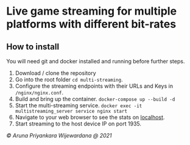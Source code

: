 # Live game streaming for multiple platforms with different bit-rates

## How to install

You will need git and docker installed and running before further steps.

1. Download / clone the repository
2. Go into the root folder `cd multi-streaming`.
3. Configure the streaming endpoints with their URLs and Keys in `/nginx/nginx.conf`.
4. Build and bring up the container. `docker-compose up --build -d`
5. Start the multi-streaming service. `docker exec -it multistreaming_server service nginx start`
6. Navigate to your web browser to see the stats on [localhost](http://localhost/index.html).
7. Start streaming to the host device IP on port 1935.

*© Aruna Priyankara Wijewardana @ 2021*

